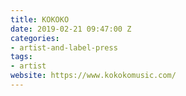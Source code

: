 ```yaml
---
title: KOKOKO
date: 2019-02-21 09:47:00 Z
categories:
- artist-and-label-press
tags:
- artist
website: https://www.kokokomusic.com/
---
```


